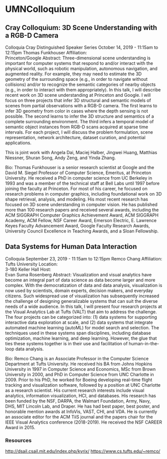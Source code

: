 # UMNColloquium

## Cray Colloquium: 3D Scene Understanding with a RGB-D Camera
Colloquia 
Cray Distinguished Speaker Series 
October 14, 2019 - 11:15am to 12:15pm 
Thomas Funkhouser 
Affiliation:  
Princeton/Google 
Abstract: Three-dimensional scene understanding is important for computer systems
that respond to and/or interact with the physical world, such as robotic
manipulation, autonomous navigation, and augmented reality.  For
example, they may need to estimate the 3D geometry of the surrounding
space (e.g., in order to navigate without collisions) and/or to
recognize the semantic categories of nearby objects (e.g., in order to
interact with them appropriately).   In this talk, I will describe
recent work on 3D scene understanding at Princeton and Google.   I will
focus on three projects that infer 3D structural and semantic models of
scenes from partial observations with a RGB-D camera.   The first learns
to infer 3D geometry from color in cases where the depth sensing is not
possible.  The second learns to infer the 3D structure and semantics of
a complete surrounding environment.  The third infers a temporal model
of semantic object instances from RGB-D scans acquired at sparse time
intervals.   For each project, I will discuss the problem formulation,
scene representation, network architecture, dataset curation, and
potential applications.

This is joint work with Angela Dai, Maciej Halber, Jingwei Huang,
Matthias Niessner, Shuran Song, Andy Zeng, and Yinda Zhang.


Bio: Thomas Funkhouser is a senior research scientist at Google and the David
M. Siegel Professor of Computer Science, Emeritus, at Princeton
University.  He received a PhD in computer science from UC Berkeley in
1993 and was a member of the technical staff at Bell Labs until 1997
before joining the faculty at Princeton.  For most of his career, he
focused on research problems in computer graphics, including
foundational work on 3D shape retrieval, analysis, and modeling.   His
most recent research has focused on 3D scene understanding in computer
vision.   He has published more than 100 research papers and received
several awards, including the ACM SIGGRAPH Computer Graphics Achievement
Award, ACM SIGGRAPH Academy, ACM Fellow, NSF Career Award, Emerson
Electric, E. Lawrence Keyes Faculty Advancement Award, Google Faculty
Research Awards, University Council Excellence in Teaching Awards, and a
Sloan Fellowship.
## Data Systems for Human Data Interaction
Colloquia 
September 23, 2019 - 11:15am to 12:15pm 
Remco Chang 
Affiliation:  
Tufts University 
Location:   
3-180 Keller Hall
Host:  
Evan Suma Rosenberg 
Abstract: Visualization and visual analytics have become an integral part of data science as data become larger and more complex. With the democratization of data and data analysis, visualization is now used by scientists, domain experts, decision makers, and everyday citizens. Such widespread use of visualization has subsequently increased the challenge of designing generalizable systems that can suit the diverse needs of a wide audience. In this talk, I will present four research projects at the Visual Analytics Lab at Tufts (VALT) that aim to address the challenge. The four projects can be categorized into: (1) data systems for supporting interactive data exploration at scale, and (2) data systems that integrate automated machine learning (autoML) for model search and selection. The techniques used in these systems span disciplines, including database optimization, machine learning, and deep learning. However, the glue that ties these systems together is in their use and facilitation of human-in-the-loop data analysis.
 
Bio: Remco Chang is an Associate Professor in the Computer Science Department at Tufts University. He received his BA from Johns Hopkins University in 1997 in Computer Science and Economics, MSc from Brown University in 2000, and PhD in Computer Science from UNC Charlotte in 2009. Prior to his PhD, he worked for Boeing developing real-time flight tracking and visualization software, followed by a position at UNC Charlotte as a research scientist. His current research interests include visual analytics, information visualization, HCI, and databases. His research has been funded by the NSF, DARPA, the Walmart Foundation, Army, Navy, DHS, MIT Lincoln Lab, and Draper. He has had best paper, best poster, and honorable mention awards at InfoVis, VAST, CHI, and VDA. He is currently an associate editor for the ACM TiiS journal and the papers chair for the IEEE Visual Analytics conference (2018-2019). He received the NSF CAREER Award in 2015.

### Resources
http://dsail.csail.mit.edu/index.php/kyrix/
https://www.cs.tufts.edu/~remco/
